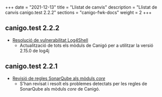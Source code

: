 +++
date        = "2021-12-13"
title       = "Llistat de canvis"
description = "Llistat de canvis canigo.test 2.2.2"
sections    = "canigo-fwk-docs"
weight		= 2
+++

## canigo.test 2.2.2

- [Resolució de vulnerabilitat Log4Shell](/noticies/2021-12-13-CAN-actualitzacio-canigo-3_4_7_3_6_1/)
   - Actualització de tots els mòduls de Canigó per a utilitzar la versió 2.15.0 de log4j

## canigo.test 2.2.1

- [Revisió de regles SonarQube als mòduls _core_](/noticies/2020-06-09-Revisio_regles_SonarQube_moduls_core/)
   - S'han revisat i resolt els problemes detectats per les regles de SonarQube als mòduls _core_ de Canigó.